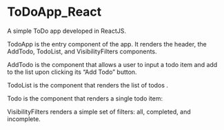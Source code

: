 # ToDoApp_React
A simple ToDo app developed in ReactJS.

TodoApp is the entry component of the app. It renders the header, the AddTodo, TodoList, and VisibilityFilters components.

AddTodo is the component that allows a user to input a todo item and add to the list upon clicking its “Add Todo” button.

TodoList is the component that renders the list of todos .

Todo is the component that renders a single todo item:

VisibilityFilters renders a simple set of filters: all, completed, and incomplete.
